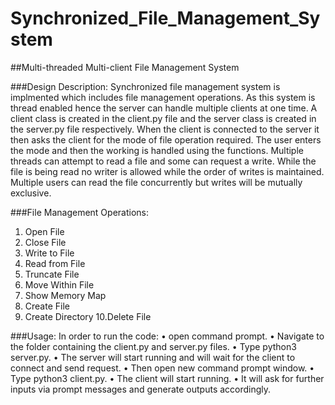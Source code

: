 # Synchronized_File_Management_System
##Multi-threaded Multi-client File Management System

###Design Description:
Synchronized file management system is implmented which includes file management operations. As this system is thread enabled hence the server can handle multiple clients at one time. A client class is created in the client.py file and the server class is created in the server.py file respectively. When the client is connected to the server it then asks the client for the mode of file operation required. The user enters the mode and then the working is handled using the functions. Multiple threads can attempt to read a file and some can request a write. While the file is being read no writer is allowed while the order of writes is maintained. Multiple users can read the file concurrently but writes will be mutually exclusive.

###File Management Operations:
  1. Open File
  2. Close File
  3. Write to File
  4. Read from File
  5. Truncate File
  6. Move Within File
  7. Show Memory Map
  8. Create File
  9. Create Directory
  10.Delete File
 
###Usage:
In order to run the code:
  • open command prompt.
  • Navigate to the folder containing the client.py and server.py files.
  • Type python3 server.py.
  • The server will start running and will wait for the client to connect and send request.
  • Then open new command prompt window.
  • Type python3 client.py.
  • The client will start running.
  • It will ask for further inputs via prompt messages and generate outputs accordingly.
